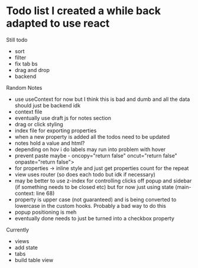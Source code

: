 # Todo list I created a while back adapted to use react

Still todo

- sort
- filter
- fix tab bs
- drag and drop
- backend

Random Notes

- use useContext for now but I think this is bad and dumb and all the data should just be backend idk
- context file
- eventually use draft js for notes section
- drag or click styling
- index file for exporting properties
- when a new property is added all the todos need to be updated
- notes hold a value and html?
- depending on hov i do labels may run into problem with hover
- prevent paste maybe - oncopy="return false" oncut="return false" onpaste="return false">
- for properties -> inline style and just get properties count for the repeat
- view uses router (so does each todo but idk if necessary)
- may be better to use z-index for controlling clicks off popup and sidebar (if something needs to be closed etc) but for now just using state (main-context: line 68)
- property is upper case (not guaranteed) and is being converted to lowercase in the custom hooks. Probably a bad way to do this
- popup positioning is meh
- eventually done needs to just be turned into a checkbox property

Currently

- views
- add state
- tabs
- build table view
